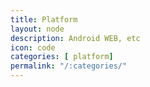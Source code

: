 ```yaml
---
title: Platform
layout: node
description: Android WEB, etc
icon: code
categories: [ platform]
permalink: "/:categories/"
---
```


